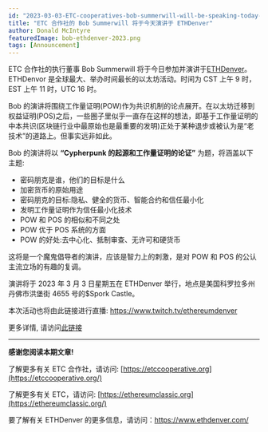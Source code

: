 ```yaml
---
id: "2023-03-03-ETC-cooperatives-bob-summerwill-will-be-speaking-today-at-ethdenver-cn"
title: "ETC 合作社的 Bob Summerwill 将于今天演讲于 ETHDenver"
author: Donald McIntyre
featuredImage: bob-ethdenver-2023.png
tags: [Announcement]
---
```


ETC 合作社的执行董事 Bob Summerwill 将于今日参加并演讲于[ETHDenver](https://events.ethdenver.com/eden23/attendease/networking/experience/bfc05198-9741-4aac-a70e-ba1cf55c7a6e/f2a06b8f-f2ec-43b6-92ac-9ce953b32b57)。ETHDenvor 是全球最大、举办时间最长的以太坊活动。时间为 CST 上午 9 时，EST 上午 11 时，UTC 16 时。

Bob 的演讲将围绕工作量证明(POW)作为共识机制的论点展开。在以太坊迁移到权益证明(POS)之后，一些圈子里似乎一直存在这样的想法，即基于工作量证明的中本共识(区块链行业中最原始也是最重要的发明)正处于某种退步或被认为是“老技术”的道路上。但事实远非如此。

Bob 的演讲将以 **“Cypherpunk 的起源和工作量证明的论证”** 为题，将涵盖以下主题:

- 密码朋克是谁，他们的目标是什么
- 加密货币的原始用途
- 密码朋克的目标:隐私、健全的货币、智能合约和信任最小化
- 发明工作量证明作为信任最小化技术
- POW 和 POS 的相似和不同之处
- POW 优于 POS 系统的方面
- POW 的好处:去中心化、抵制审查、无许可和硬货币

这将是一个魔鬼倡导者的演讲，应该是智力上的刺激，是对 POW 和 POS 的公认主流立场的有趣的复调。

演讲将于 2023 年 3 月 3 日星期五在 ETHDenver 举行，地点是美国科罗拉多州丹佛市洪堡街 4655 号的$Spork Castle。

本次活动也将由此链接进行直播: https://www.twitch.tv/ethereumdenver

更多详情, 请访问[此链接](https://events.ethdenver.com/eden23/attendease/networking/experience/bfc05198-9741-4aac-a70e-ba1cf55c7a6e/f2a06b8f-f2ec-43b6-92ac-9ce953b32b57)

---

**感谢您阅读本期文章!**

了解更多有关 ETC 合作社，请访问: [https://etccooperative.org](https://etccooperative.org/)

了解更多有关 ETC，请访问: [https://ethereumclassic.org](https://ethereumclassic.org/)

要了解有关 ETHDenver 的更多信息，请访问：https://www.ethdenver.com/
